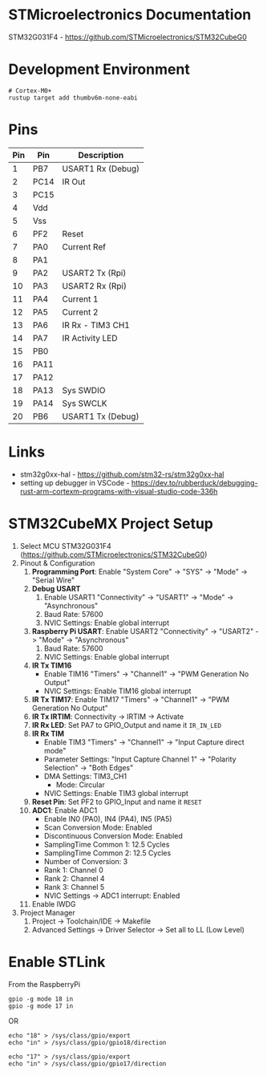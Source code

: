 # STMicroelectronics Documentation

STM32G031F4 - https://github.com/STMicroelectronics/STM32CubeG0

# Development Environment

```
# Cortex-M0+
rustup target add thumbv6m-none-eabi
```

# Pins

| Pin | Pin  | Description       |
| --- | ---- | ----------------- |
|  1  | PB7  | USART1 Rx (Debug) |
|  2  | PC14 | IR Out            |
|  3  | PC15 |                   |
|  4  | Vdd  |                   |
|  5  | Vss  |                   |
|  6  | PF2  | Reset             |
|  7  | PA0  | Current Ref       |
|  8  | PA1  |                   |
|  9  | PA2  | USART2 Tx (Rpi)   |
| 10  | PA3  | USART2 Rx (Rpi)   |
| 11  | PA4  | Current 1         |
| 12  | PA5  | Current 2         |
| 13  | PA6  | IR Rx - TIM3 CH1  |
| 14  | PA7  | IR Activity LED   |
| 15  | PB0  |                   |
| 16  | PA11 |                   |
| 17  | PA12 |                   |
| 18  | PA13 | Sys SWDIO         |
| 19  | PA14 | Sys SWCLK         |
| 20  | PB6  | USART1 Tx (Debug) |

# Links

- stm32g0xx-hal - https://github.com/stm32-rs/stm32g0xx-hal
- setting up debugger in VSCode - https://dev.to/rubberduck/debugging-rust-arm-cortexm-programs-with-visual-studio-code-336h


# STM32CubeMX Project Setup

1. Select MCU STM32G031F4 (https://github.com/STMicroelectronics/STM32CubeG0)
1. Pinout & Configuration
   1. **Programming Port**: Enable "System Core" -> "SYS" -> "Mode" -> "Serial Wire"
   1. **Debug USART**
      1. Enable USART1 "Connectivity" -> "USART1" -> "Mode" -> "Asynchronous"
      1. Baud Rate: 57600
      1. NVIC Settings: Enable global interrupt
   1. **Raspberry Pi USART**: Enable USART2 "Connectivity" -> "USART2" -> "Mode" -> "Asynchronous"
      1. Baud Rate: 57600
      1. NVIC Settings: Enable global interrupt
   1. **IR Tx TIM16**
      - Enable TIM16 "Timers" -> "Channel1" -> "PWM Generation No Output"
      - NVIC Settings: Enable TIM16 global interrupt
   1. **IR Tx TIM17**: Enable TIM17 "Timers" -> "Channel1" -> "PWM Generation No Output"
   1. **IR Tx IRTIM**: Connectivity -> IRTIM -> Activate
   1. **IR Rx LED**: Set PA7 to GPIO_Output and name it `IR_IN_LED`
   1. **IR Rx TIM**
      - Enable TIM3 "Timers" -> "Channel1" -> "Input Capture direct mode"
      - Parameter Settings: "Input Capture Channel 1" -> "Polarity Selection" -> "Both Edges"
      - DMA Settings: TIM3_CH1
        - Mode: Circular
      - NVIC Settings: Enable TIM3 global interrupt 
   1. **Reset Pin**: Set PF2 to GPIO_Input and name it `RESET`
   1. **ADC1**: Enable ADC1
      - Enable IN0 (PA0), IN4 (PA4), IN5 (PA5)
      - Scan Conversion Mode: Enabled
      - Discontinuous Conversion Mode: Enabled
      - SamplingTime Common 1: 12.5 Cycles
      - SamplingTime Common 2: 12.5 Cycles
      - Number of Conversion: 3
      - Rank 1: Channel 0
      - Rank 2: Channel 4
      - Rank 3: Channel 5
      - NVIC Settings -> ADC1 interrupt: Enabled
   1. Enable IWDG
1. Project Manager
   1. Project -> Toolchain/IDE -> Makefile
   1. Advanced Settings -> Driver Selector -> Set all to LL (Low Level)

# Enable STLink

From the RaspberryPi
```
gpio -g mode 18 in
gpio -g mode 17 in
```

OR

```
echo "18" > /sys/class/gpio/export
echo "in" > /sys/class/gpio/gpio18/direction

echo "17" > /sys/class/gpio/export
echo "in" > /sys/class/gpio/gpio17/direction
```
